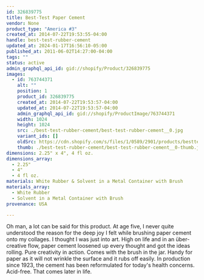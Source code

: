```yaml
---
id: 326839775
title: Best-Test Paper Cement
vendor: None
product_type: "America #3"
created_at: 2014-07-22T19:53:55-04:00
handle: best-test-rubber-cement
updated_at: 2024-01-17T16:56:10-05:00
published_at: 2011-06-02T14:27:00-04:00
tags: ""
status: active
admin_graphql_api_id: gid://shopify/Product/326839775
images:
  - id: 763744371
    alt: ""
    position: 1
    product_id: 326839775
    created_at: 2014-07-22T19:53:57-04:00
    updated_at: 2014-07-22T19:53:57-04:00
    admin_graphql_api_id: gid://shopify/ProductImage/763744371
    width: 1024
    height: 1024
    src: ./best-test-rubber-cement/best-test-rubber-cement__0.jpg
    variant_ids: []
    oldSrc: https://cdn.shopify.com/s/files/1/0589/2901/products/besttest.jpeg?v=1406073237
    thumb: ./best-test-rubber-cement/best-test-rubber-cement__0-thumb.jpg
dimensions: 2.25" x 4", 4 fl oz.
dimensions_array:
  - 2.25"
  - 4"
  - 4 fl oz.
materials: White Rubber & Solvent in a Metal Container with Brush
materials_array:
  - White Rubber
  - Solvent in a Metal Container with Brush
provenance: USA

---
```


Oh man, a lot can be said for this product. At age five, I never quite understood the reason for the deep joy I felt while brushing paper cement onto my collages. I thought I was just into art. High on life and in an über-creative flow, paper cement loosened up every thought and got the ideas rolling. Pure creativity in action. Comes with the brush in the jar. Handy for paper as it will not wrinkle the surface and it rubs off easily. In production since 1923, the cement has been reformulated for today's health concerns. Acid-free. That comes later in life.